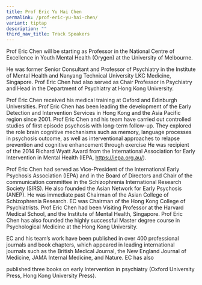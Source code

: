 ```yaml
---
title: Prof Eric Yu Hai Chen
permalink: /prof-eric-yu-hai-chen/
variant: tiptap
description: ""
third_nav_title: Track Speakers
---
```

<p></p>
<p>Prof Eric Chen will be starting as Professor in the National Centre of
Excellence in Youth Mental Health (Orygen) at the University of Melbourne.</p>
<p>He was former Senior Consultant and Professor of Psychiatry in the Institute
of Mental Health and Nanyang Technical University LKC Medicine, Singapore.
Prof Eric Chen had also served as Chair Professor in Psychiatry and Head
in the Department of Psychiatry at Hong Kong University.</p>
<p></p>
<p>Prof Eric Chen received his medical training at Oxford and Edinburgh Universities.
Prof Eric Chen has been leading the development of the Early Detection
and Intervention Services in Hong Kong and the Asia Pacific region since
2001. Prof Eric Chen and his team have carried out controlled studies of
first episode psychosis with long-term follow-up. They explored the role
brain cognitive mechanisms such as memory, language processes in psychosis
outcome, as well as interventional approaches to relapse prevention and
cognitive enhancement through exercise He was recipient of the 2014 Richard
Wyatt Award from the International Association for Early Intervention in
Mental Health (IEPA, <a href="https://iepa.org.au/" rel="noopener noreferrer nofollow" target="_blank">https://iepa.org.au/</a>).</p>
<p></p>
<p>Prof Eric Chen had served as Vice-President of the International Early
Psychosis Association (IEPA) and in the Board of Directors and Chair of
the communication committee in the Schizophrenia International Research
Society (SIRS). He also founded the Asian Network for Early Psychosis (ANEP).
He was immediate past Chairman of the Asian College of Schizophrenia Research.
EC was Chairman of the Hong Kong College of Psychiatrists. Prof Eric Chen
had been Visiting Professor at the Harvard Medical School, and the Institute
of Mental Health, Singapore. Prof Eric Chen has also founded the highly
successful Master degree course in Psychological Medicine at the Hong Kong
University.</p>
<p></p>
<p>EC and his team’s work have been published in over 400 professional journals
and book chapters, which appeared in leading international journals such
as the British Medical Journal, the New England Journal of Medicine, JAMA
Internal Medicine, and Nature. EC has also</p>
<p>published three books on early Intervention in psychiatry (Oxford University
Press, Hong Kong University Press).</p>
